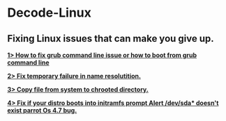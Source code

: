 # Decode-Linux 
## Fixing Linux issues that can make you give up.

**[1> How to fix grub command line issue or how to boot from grub command line](https://github.com/Feliz-S/Decode-Linux/blob/master/Fix%20if%20your%20linux%20distro%20boots%20into%20grub%20command%20line%20or%20how%20to%20boot%20from%20grub%20cmd%20line.md)**

**[2> Fix temporary failure in name resolutition.](https://github.com/Feliz-S/Linux-Decoded/blob/master/Fix%20temporary%20failure%20in%20name%20resolution.md)**

**[3> Copy file from system to chrooted directory.](https://github.com/Feliz-S/Linux-Decoded/blob/master/copy%20a%20file%20from%20system%20to%20chroot%20directory.MD)**

**[4> Fix if your distro boots into initramfs prompt Alert /dev/sda* doesn't exist parrot Os 4.7 bug.](https://github.com/Feliz-SZK/Linux-Decoded/blob/master/Fix%20if%20system%20boots%20into%20initramfs%20prompt.MD)**
